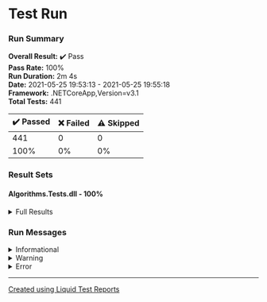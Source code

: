 ﻿
# Test Run
### Run Summary

<p>
<strong>Overall Result:</strong> ✔️ Pass <br />
<strong>Pass Rate:</strong> 100% <br />
<strong>Run Duration:</strong> 2m 4s  <br />
<strong>Date:</strong> 2021-05-25 19:53:13 - 2021-05-25 19:55:18 <br />
<strong>Framework:</strong> .NETCoreApp,Version=v3.1 <br />
<strong>Total Tests:</strong> 441 <br />
</p>

<table>
<thead>
<tr>
<th>✔️ Passed</th>
<th>❌ Failed</th>
<th>⚠️ Skipped</th>
</tr>
</thead>
<tbody>
<tr>
<td>441</td>
<td>0</td>
<td>0</td>
</tr>
<tr>
<td>100%</td>
<td>0%</td>
<td>0%</td>
</tr>
</tbody>
</table>

### Result Sets
#### Algorithms.Tests.dll - 100%
<details>
<summary>Full Results</summary>
<table>
<thead>
<tr>
<th>Result</th>
<th>Test</th>
<th>Duration</th>
</tr>
</thead>
<tr>
<td> ✔️ Passed </td>
<td>Insert</td>
<td>9ms</td>
</tr>
<tr>
<td> ✔️ Passed </td>
<td>Insert</td>
<td>5ms</td>
</tr>
<tr>
<td> ✔️ Passed </td>
<td>Find</td>
<td>1ms</td>
</tr>
<tr>
<td> ✔️ Passed </td>
<td>Find</td>
<td>< 1ms</td>
</tr>
<tr>
<td> ✔️ Passed </td>
<td>Find</td>
<td>< 1ms</td>
</tr>
<tr>
<td> ✔️ Passed </td>
<td>Find</td>
<td>< 1ms</td>
</tr>
<tr>
<td> ✔️ Passed </td>
<td>Find</td>
<td>< 1ms</td>
</tr>
<tr>
<td> ✔️ Passed </td>
<td>Find</td>
<td>< 1ms</td>
</tr>
<tr>
<td> ✔️ Passed </td>
<td>Find</td>
<td>< 1ms</td>
</tr>
<tr>
<td> ✔️ Passed </td>
<td>Export_PreOrder</td>
<td>7ms</td>
</tr>
<tr>
<td> ✔️ Passed </td>
<td>Export_PreOrder</td>
<td>7ms</td>
</tr>
<tr>
<td> ✔️ Passed </td>
<td>Export_InOrder</td>
<td>3ms</td>
</tr>
<tr>
<td> ✔️ Passed </td>
<td>Export_InOrder</td>
<td>2ms</td>
</tr>
<tr>
<td> ✔️ Passed </td>
<td>Export_PostOrder</td>
<td>2ms</td>
</tr>
<tr>
<td> ✔️ Passed </td>
<td>Export_PostOrder</td>
<td>2ms</td>
</tr>
<tr>
<td> ✔️ Passed </td>
<td>Remove</td>
<td>1ms</td>
</tr>
<tr>
<td> ✔️ Passed </td>
<td>Remove</td>
<td>< 1ms</td>
</tr>
<tr>
<td> ✔️ Passed </td>
<td>Remove</td>
<td>< 1ms</td>
</tr>
<tr>
<td> ✔️ Passed </td>
<td>Remove</td>
<td>< 1ms</td>
</tr>
<tr>
<td> ✔️ Passed </td>
<td>Remove</td>
<td>< 1ms</td>
</tr>
<tr>
<td> ✔️ Passed </td>
<td>Remove</td>
<td>< 1ms</td>
</tr>
<tr>
<td> ✔️ Passed </td>
<td>Remove</td>
<td>< 1ms</td>
</tr>
<tr>
<td> ✔️ Passed </td>
<td>Remove</td>
<td>< 1ms</td>
</tr>
<tr>
<td> ✔️ Passed </td>
<td>Remove</td>
<td>< 1ms</td>
</tr>
<tr>
<td> ✔️ Passed </td>
<td>Remove</td>
<td>< 1ms</td>
</tr>
<tr>
<td> ✔️ Passed </td>
<td>Push</td>
<td>1ms</td>
</tr>
<tr>
<td> ✔️ Passed </td>
<td>Push</td>
<td>1ms</td>
</tr>
<tr>
<td> ✔️ Passed </td>
<td>Pop</td>
<td>< 1ms</td>
</tr>
<tr>
<td> ✔️ Passed </td>
<td>Pop</td>
<td>< 1ms</td>
</tr>
<tr>
<td> ✔️ Passed </td>
<td>Pop_Empty</td>
<td>1ms</td>
</tr>
<tr>
<td> ✔️ Passed </td>
<td>Pop_N</td>
<td>1ms</td>
</tr>
<tr>
<td> ✔️ Passed </td>
<td>Pop_N</td>
<td>1ms</td>
</tr>
<tr>
<td> ✔️ Passed </td>
<td>Push</td>
<td>< 1ms</td>
</tr>
<tr>
<td> ✔️ Passed </td>
<td>Push</td>
<td>< 1ms</td>
</tr>
<tr>
<td> ✔️ Passed </td>
<td>Pop</td>
<td>< 1ms</td>
</tr>
<tr>
<td> ✔️ Passed </td>
<td>Pop</td>
<td>< 1ms</td>
</tr>
<tr>
<td> ✔️ Passed </td>
<td>Pop_Empty</td>
<td>< 1ms</td>
</tr>
<tr>
<td> ✔️ Passed </td>
<td>Pop_N</td>
<td>1ms</td>
</tr>
<tr>
<td> ✔️ Passed </td>
<td>Pop_N</td>
<td>1ms</td>
</tr>
<tr>
<td> ✔️ Passed </td>
<td>Push</td>
<td>< 1ms</td>
</tr>
<tr>
<td> ✔️ Passed </td>
<td>Push</td>
<td>< 1ms</td>
</tr>
<tr>
<td> ✔️ Passed </td>
<td>Push_Oversized</td>
<td>< 1ms</td>
</tr>
<tr>
<td> ✔️ Passed </td>
<td>Push_Oversized</td>
<td>< 1ms</td>
</tr>
<tr>
<td> ✔️ Passed </td>
<td>Pop</td>
<td>< 1ms</td>
</tr>
<tr>
<td> ✔️ Passed </td>
<td>Pop</td>
<td>< 1ms</td>
</tr>
<tr>
<td> ✔️ Passed </td>
<td>Pop_Empty</td>
<td>< 1ms</td>
</tr>
<tr>
<td> ✔️ Passed </td>
<td>SortWithXOR</td>
<td>< 1ms</td>
</tr>
<tr>
<td> ✔️ Passed </td>
<td>SortWithXOR</td>
<td>< 1ms</td>
</tr>
<tr>
<td> ✔️ Passed </td>
<td>SortWithAuxVar</td>
<td>< 1ms</td>
</tr>
<tr>
<td> ✔️ Passed </td>
<td>SortWithAuxVar</td>
<td>< 1ms</td>
</tr>
<tr>
<td> ✔️ Passed </td>
<td>CompareMethods</td>
<td>< 1ms</td>
</tr>
<tr>
<td> ✔️ Passed </td>
<td>CompareMethods</td>
<td>< 1ms</td>
</tr>
<tr>
<td> ✔️ Passed </td>
<td>HeapSort</td>
<td>1s 717ms</td>
</tr>
<tr>
<td> ✔️ Passed </td>
<td>HeapSort</td>
<td>< 1ms</td>
</tr>
<tr>
<td> ✔️ Passed </td>
<td>HeapSort</td>
<td>< 1ms</td>
</tr>
<tr>
<td> ✔️ Passed </td>
<td>HeapSort</td>
<td>< 1ms</td>
</tr>
<tr>
<td> ✔️ Passed </td>
<td>HeapSort</td>
<td>< 1ms</td>
</tr>
<tr>
<td> ✔️ Passed </td>
<td>HeapSort</td>
<td>7ms</td>
</tr>
<tr>
<td> ✔️ Passed </td>
<td>HeapSort</td>
<td>79ms</td>
</tr>
<tr>
<td> ✔️ Passed </td>
<td>HeapSort</td>
<td>874ms</td>
</tr>
<tr>
<td> ✔️ Passed </td>
<td>SortWithXOR</td>
<td>< 1ms</td>
</tr>
<tr>
<td> ✔️ Passed </td>
<td>SortWithXOR</td>
<td>< 1ms</td>
</tr>
<tr>
<td> ✔️ Passed </td>
<td>SortWithAuxVar</td>
<td>< 1ms</td>
</tr>
<tr>
<td> ✔️ Passed </td>
<td>SortWithAuxVar</td>
<td>< 1ms</td>
</tr>
<tr>
<td> ✔️ Passed </td>
<td>ThirdTry</td>
<td>< 1ms</td>
</tr>
<tr>
<td> ✔️ Passed </td>
<td>ThirdTry</td>
<td>< 1ms</td>
</tr>
<tr>
<td> ✔️ Passed </td>
<td>CompareMethods</td>
<td>< 1ms</td>
</tr>
<tr>
<td> ✔️ Passed </td>
<td>CompareMethods</td>
<td>< 1ms</td>
</tr>
<tr>
<td> ✔️ Passed </td>
<td>FirstTry</td>
<td>28s 287ms</td>
</tr>
<tr>
<td> ✔️ Passed </td>
<td>FirstTry</td>
<td>1ms</td>
</tr>
<tr>
<td> ✔️ Passed </td>
<td>FirstTry</td>
<td>< 1ms</td>
</tr>
<tr>
<td> ✔️ Passed </td>
<td>FirstTry</td>
<td>< 1ms</td>
</tr>
<tr>
<td> ✔️ Passed </td>
<td>FirstTry</td>
<td>< 1ms</td>
</tr>
<tr>
<td> ✔️ Passed </td>
<td>FirstTry</td>
<td>259ms</td>
</tr>
<tr>
<td> ✔️ Passed </td>
<td>FirstTry</td>
<td>646ms</td>
</tr>
<tr>
<td> ✔️ Passed </td>
<td>FirstTry</td>
<td>937ms</td>
</tr>
<tr>
<td> ✔️ Passed </td>
<td>FirstTry</td>
<td>1s 861ms</td>
</tr>
<tr>
<td> ✔️ Passed </td>
<td>FirstTry</td>
<td>2s 171ms</td>
</tr>
<tr>
<td> ✔️ Passed </td>
<td>FirstTry</td>
<td>3s 229ms</td>
</tr>
<tr>
<td> ✔️ Passed </td>
<td>FirstTry</td>
<td>3s 498ms</td>
</tr>
<tr>
<td> ✔️ Passed </td>
<td>FirstTry</td>
<td>4s 658ms</td>
</tr>
<tr>
<td> ✔️ Passed </td>
<td>FirstTry</td>
<td>5s 112ms</td>
</tr>
<tr>
<td> ✔️ Passed </td>
<td>FirstTry</td>
<td>5s 484ms</td>
</tr>
<tr>
<td> ✔️ Passed </td>
<td>SecondTry</td>
<td>19s 343ms</td>
</tr>
<tr>
<td> ✔️ Passed </td>
<td>SecondTry</td>
<td>< 1ms</td>
</tr>
<tr>
<td> ✔️ Passed </td>
<td>SecondTry</td>
<td>< 1ms</td>
</tr>
<tr>
<td> ✔️ Passed </td>
<td>SecondTry</td>
<td>< 1ms</td>
</tr>
<tr>
<td> ✔️ Passed </td>
<td>SecondTry</td>
<td>< 1ms</td>
</tr>
<tr>
<td> ✔️ Passed </td>
<td>SecondTry</td>
<td>32ms</td>
</tr>
<tr>
<td> ✔️ Passed </td>
<td>SecondTry</td>
<td>86ms</td>
</tr>
<tr>
<td> ✔️ Passed </td>
<td>SecondTry</td>
<td>203ms</td>
</tr>
<tr>
<td> ✔️ Passed </td>
<td>SecondTry</td>
<td>715ms</td>
</tr>
<tr>
<td> ✔️ Passed </td>
<td>SecondTry</td>
<td>2s 333ms</td>
</tr>
<tr>
<td> ✔️ Passed </td>
<td>SecondTry</td>
<td>2s 256ms</td>
</tr>
<tr>
<td> ✔️ Passed </td>
<td>SecondTry</td>
<td>2s 788ms</td>
</tr>
<tr>
<td> ✔️ Passed </td>
<td>SecondTry</td>
<td>3s 110ms</td>
</tr>
<tr>
<td> ✔️ Passed </td>
<td>SecondTry</td>
<td>3s 670ms</td>
</tr>
<tr>
<td> ✔️ Passed </td>
<td>SecondTry</td>
<td>3s 810ms</td>
</tr>
<tr>
<td> ✔️ Passed </td>
<td>SortWithXOR</td>
<td>9s 965ms</td>
</tr>
<tr>
<td> ✔️ Passed </td>
<td>SortWithXOR</td>
<td>9s 965ms</td>
</tr>
<tr>
<td> ✔️ Passed </td>
<td>SortWithAuxVar</td>
<td>9s 745ms</td>
</tr>
<tr>
<td> ✔️ Passed </td>
<td>SortWithAuxVar</td>
<td>9s 716ms</td>
</tr>
<tr>
<td> ✔️ Passed </td>
<td>CompareMethods</td>
<td>9s 483ms</td>
</tr>
<tr>
<td> ✔️ Passed </td>
<td>CompareMethods</td>
<td>9s 482ms</td>
</tr>
<tr>
<td> ✔️ Passed </td>
<td>SortWithXOR</td>
<td>9s 443ms</td>
</tr>
<tr>
<td> ✔️ Passed </td>
<td>SortWithXOR</td>
<td>9s 440ms</td>
</tr>
<tr>
<td> ✔️ Passed </td>
<td>SortWithAuxVar</td>
<td>9s 804ms</td>
</tr>
<tr>
<td> ✔️ Passed </td>
<td>SortWithAuxVar</td>
<td>9s 797ms</td>
</tr>
<tr>
<td> ✔️ Passed </td>
<td>ThirdTry</td>
<td>9s 609ms</td>
</tr>
<tr>
<td> ✔️ Passed </td>
<td>ThirdTry</td>
<td>9s 609ms</td>
</tr>
<tr>
<td> ✔️ Passed </td>
<td>CompareMethods</td>
<td>9s 495ms</td>
</tr>
<tr>
<td> ✔️ Passed </td>
<td>CompareMethods</td>
<td>9s 495ms</td>
</tr>
<tr>
<td> ✔️ Passed </td>
<td>FirstTry</td>
<td>4ms</td>
</tr>
<tr>
<td> ✔️ Passed </td>
<td>FirstTry</td>
<td>1ms</td>
</tr>
<tr>
<td> ✔️ Passed </td>
<td>FirstTry</td>
<td>< 1ms</td>
</tr>
<tr>
<td> ✔️ Passed </td>
<td>FirstTry</td>
<td>< 1ms</td>
</tr>
<tr>
<td> ✔️ Passed </td>
<td>FirstTry</td>
<td>< 1ms</td>
</tr>
<tr>
<td> ✔️ Passed </td>
<td>FirstTry</td>
<td>< 1ms</td>
</tr>
<tr>
<td> ✔️ Passed </td>
<td>FirstTry</td>
<td>< 1ms</td>
</tr>
<tr>
<td> ✔️ Passed </td>
<td>FirstTry</td>
<td>< 1ms</td>
</tr>
<tr>
<td> ✔️ Passed </td>
<td>FirstTry</td>
<td>< 1ms</td>
</tr>
<tr>
<td> ✔️ Passed </td>
<td>FirstTry</td>
<td>< 1ms</td>
</tr>
<tr>
<td> ✔️ Passed </td>
<td>Search</td>
<td>1ms</td>
</tr>
<tr>
<td> ✔️ Passed </td>
<td>Search</td>
<td>< 1ms</td>
</tr>
<tr>
<td> ✔️ Passed </td>
<td>Search</td>
<td>< 1ms</td>
</tr>
<tr>
<td> ✔️ Passed </td>
<td>Search</td>
<td>< 1ms</td>
</tr>
<tr>
<td> ✔️ Passed </td>
<td>Search</td>
<td>1ms</td>
</tr>
<tr>
<td> ✔️ Passed </td>
<td>Search</td>
<td>< 1ms</td>
</tr>
<tr>
<td> ✔️ Passed </td>
<td>Search</td>
<td>< 1ms</td>
</tr>
<tr>
<td> ✔️ Passed </td>
<td>Search</td>
<td>< 1ms</td>
</tr>
<tr>
<td> ✔️ Passed </td>
<td>Push</td>
<td>1ms</td>
</tr>
<tr>
<td> ✔️ Passed </td>
<td>Push</td>
<td>1ms</td>
</tr>
<tr>
<td> ✔️ Passed </td>
<td>Pop</td>
<td>3ms</td>
</tr>
<tr>
<td> ✔️ Passed </td>
<td>Pop</td>
<td>3ms</td>
</tr>
<tr>
<td> ✔️ Passed </td>
<td>Pop_Empty</td>
<td>7ms</td>
</tr>
<tr>
<td> ✔️ Passed </td>
<td>Push</td>
<td>< 1ms</td>
</tr>
<tr>
<td> ✔️ Passed </td>
<td>Push</td>
<td>< 1ms</td>
</tr>
<tr>
<td> ✔️ Passed </td>
<td>Push_Oversized</td>
<td>< 1ms</td>
</tr>
<tr>
<td> ✔️ Passed </td>
<td>Push_Oversized</td>
<td>< 1ms</td>
</tr>
<tr>
<td> ✔️ Passed </td>
<td>Pop</td>
<td>1ms</td>
</tr>
<tr>
<td> ✔️ Passed </td>
<td>Pop</td>
<td>1ms</td>
</tr>
<tr>
<td> ✔️ Passed </td>
<td>Pop_Empty</td>
<td>< 1ms</td>
</tr>
<tr>
<td> ✔️ Passed </td>
<td>FirstTry</td>
<td>2ms</td>
</tr>
<tr>
<td> ✔️ Passed </td>
<td>FirstTry</td>
<td>1ms</td>
</tr>
<tr>
<td> ✔️ Passed </td>
<td>FirstTry</td>
<td>< 1ms</td>
</tr>
<tr>
<td> ✔️ Passed </td>
<td>FirstTry</td>
<td>< 1ms</td>
</tr>
<tr>
<td> ✔️ Passed </td>
<td>FirstTry</td>
<td>< 1ms</td>
</tr>
<tr>
<td> ✔️ Passed </td>
<td>FirstTry</td>
<td>< 1ms</td>
</tr>
<tr>
<td> ✔️ Passed </td>
<td>FirstTry</td>
<td>< 1ms</td>
</tr>
<tr>
<td> ✔️ Passed </td>
<td>SecondTry</td>
<td>< 1ms</td>
</tr>
<tr>
<td> ✔️ Passed </td>
<td>SecondTry</td>
<td>< 1ms</td>
</tr>
<tr>
<td> ✔️ Passed </td>
<td>SecondTry</td>
<td>< 1ms</td>
</tr>
<tr>
<td> ✔️ Passed </td>
<td>SecondTry</td>
<td>< 1ms</td>
</tr>
<tr>
<td> ✔️ Passed </td>
<td>SecondTry</td>
<td>< 1ms</td>
</tr>
<tr>
<td> ✔️ Passed </td>
<td>SecondTry</td>
<td>< 1ms</td>
</tr>
<tr>
<td> ✔️ Passed </td>
<td>SecondTry</td>
<td>< 1ms</td>
</tr>
<tr>
<td> ✔️ Passed </td>
<td>FirstTry</td>
<td>5ms</td>
</tr>
<tr>
<td> ✔️ Passed </td>
<td>FirstTry</td>
<td>2ms</td>
</tr>
<tr>
<td> ✔️ Passed </td>
<td>FirstTry</td>
<td>< 1ms</td>
</tr>
<tr>
<td> ✔️ Passed </td>
<td>FirstTry</td>
<td>< 1ms</td>
</tr>
<tr>
<td> ✔️ Passed </td>
<td>FirstTry</td>
<td>< 1ms</td>
</tr>
<tr>
<td> ✔️ Passed </td>
<td>FirstTry</td>
<td>< 1ms</td>
</tr>
<tr>
<td> ✔️ Passed </td>
<td>FirstTry</td>
<td>< 1ms</td>
</tr>
<tr>
<td> ✔️ Passed </td>
<td>SecondTry</td>
<td>3ms</td>
</tr>
<tr>
<td> ✔️ Passed </td>
<td>SecondTry</td>
<td>3ms</td>
</tr>
<tr>
<td> ✔️ Passed </td>
<td>SecondTry</td>
<td>< 1ms</td>
</tr>
<tr>
<td> ✔️ Passed </td>
<td>SecondTry</td>
<td>< 1ms</td>
</tr>
<tr>
<td> ✔️ Passed </td>
<td>SecondTry</td>
<td>< 1ms</td>
</tr>
<tr>
<td> ✔️ Passed </td>
<td>SecondTry</td>
<td>< 1ms</td>
</tr>
<tr>
<td> ✔️ Passed </td>
<td>SecondTry</td>
<td>< 1ms</td>
</tr>
<tr>
<td> ✔️ Passed </td>
<td>ThirdTry</td>
<td>< 1ms</td>
</tr>
<tr>
<td> ✔️ Passed </td>
<td>ThirdTry</td>
<td>< 1ms</td>
</tr>
<tr>
<td> ✔️ Passed </td>
<td>ThirdTry</td>
<td>< 1ms</td>
</tr>
<tr>
<td> ✔️ Passed </td>
<td>ThirdTry</td>
<td>< 1ms</td>
</tr>
<tr>
<td> ✔️ Passed </td>
<td>ThirdTry</td>
<td>< 1ms</td>
</tr>
<tr>
<td> ✔️ Passed </td>
<td>ThirdTry</td>
<td>< 1ms</td>
</tr>
<tr>
<td> ✔️ Passed </td>
<td>ThirdTry</td>
<td>< 1ms</td>
</tr>
<tr>
<td> ✔️ Passed </td>
<td>FirstTry</td>
<td>11ms</td>
</tr>
<tr>
<td> ✔️ Passed </td>
<td>FirstTry</td>
<td>9ms</td>
</tr>
<tr>
<td> ✔️ Passed </td>
<td>FirstTry</td>
<td>< 1ms</td>
</tr>
<tr>
<td> ✔️ Passed </td>
<td>FirstTry</td>
<td>< 1ms</td>
</tr>
<tr>
<td> ✔️ Passed </td>
<td>FirstTry</td>
<td>< 1ms</td>
</tr>
<tr>
<td> ✔️ Passed </td>
<td>FirstTry</td>
<td>< 1ms</td>
</tr>
<tr>
<td> ✔️ Passed </td>
<td>FirstTry</td>
<td>< 1ms</td>
</tr>
<tr>
<td> ✔️ Passed </td>
<td>FirstTry</td>
<td>< 1ms</td>
</tr>
<tr>
<td> ✔️ Passed </td>
<td>FirstTry</td>
<td>< 1ms</td>
</tr>
<tr>
<td> ✔️ Passed </td>
<td>FirstTry</td>
<td>2ms</td>
</tr>
<tr>
<td> ✔️ Passed </td>
<td>FirstTry</td>
<td>< 1ms</td>
</tr>
<tr>
<td> ✔️ Passed </td>
<td>FirstTry</td>
<td>< 1ms</td>
</tr>
<tr>
<td> ✔️ Passed </td>
<td>FirstTry</td>
<td>< 1ms</td>
</tr>
<tr>
<td> ✔️ Passed </td>
<td>ThirdTry</td>
<td>1ms</td>
</tr>
<tr>
<td> ✔️ Passed </td>
<td>ThirdTry</td>
<td>1ms</td>
</tr>
<tr>
<td> ✔️ Passed </td>
<td>ThirdTry</td>
<td>< 1ms</td>
</tr>
<tr>
<td> ✔️ Passed </td>
<td>ThirdTry</td>
<td>< 1ms</td>
</tr>
<tr>
<td> ✔️ Passed </td>
<td>Insertion</td>
<td>2ms</td>
</tr>
<tr>
<td> ✔️ Passed </td>
<td>Insertion_WithCollision</td>
<td>< 1ms</td>
</tr>
<tr>
<td> ✔️ Passed </td>
<td>Get</td>
<td>1ms</td>
</tr>
<tr>
<td> ✔️ Passed </td>
<td>Get</td>
<td>1ms</td>
</tr>
<tr>
<td> ✔️ Passed </td>
<td>Get</td>
<td>< 1ms</td>
</tr>
<tr>
<td> ✔️ Passed </td>
<td>Get</td>
<td>< 1ms</td>
</tr>
<tr>
<td> ✔️ Passed </td>
<td>Get</td>
<td>< 1ms</td>
</tr>
<tr>
<td> ✔️ Passed </td>
<td>Get</td>
<td>< 1ms</td>
</tr>
<tr>
<td> ✔️ Passed </td>
<td>Update</td>
<td>< 1ms</td>
</tr>
<tr>
<td> ✔️ Passed </td>
<td>Update_WithCollision</td>
<td>< 1ms</td>
</tr>
<tr>
<td> ✔️ Passed </td>
<td>Update_WithCollision_MiddleElement</td>
<td>< 1ms</td>
</tr>
<tr>
<td> ✔️ Passed </td>
<td>FirstTry</td>
<td>< 1ms</td>
</tr>
<tr>
<td> ✔️ Passed </td>
<td>FirstTry</td>
<td>< 1ms</td>
</tr>
<tr>
<td> ✔️ Passed </td>
<td>FirstTry</td>
<td>12ms</td>
</tr>
<tr>
<td> ✔️ Passed </td>
<td>FirstTry</td>
<td>7ms</td>
</tr>
<tr>
<td> ✔️ Passed </td>
<td>FirstTry</td>
<td>2ms</td>
</tr>
<tr>
<td> ✔️ Passed </td>
<td>FirstTry</td>
<td>2ms</td>
</tr>
<tr>
<td> ✔️ Passed </td>
<td>SecondTry</td>
<td>7ms</td>
</tr>
<tr>
<td> ✔️ Passed </td>
<td>SecondTry</td>
<td>2ms</td>
</tr>
<tr>
<td> ✔️ Passed </td>
<td>SecondTry</td>
<td>2ms</td>
</tr>
<tr>
<td> ✔️ Passed </td>
<td>SecondTry</td>
<td>2ms</td>
</tr>
<tr>
<td> ✔️ Passed </td>
<td>SecondTry</td>
<td>< 1ms</td>
</tr>
<tr>
<td> ✔️ Passed </td>
<td>ThirdTry</td>
<td>30ms</td>
</tr>
<tr>
<td> ✔️ Passed </td>
<td>ThirdTry</td>
<td>6ms</td>
</tr>
<tr>
<td> ✔️ Passed </td>
<td>ThirdTry</td>
<td>9ms</td>
</tr>
<tr>
<td> ✔️ Passed </td>
<td>ThirdTry</td>
<td>13ms</td>
</tr>
<tr>
<td> ✔️ Passed </td>
<td>ThirdTry</td>
<td>< 1ms</td>
</tr>
<tr>
<td> ✔️ Passed </td>
<td>FirstTry</td>
<td>< 1ms</td>
</tr>
<tr>
<td> ✔️ Passed </td>
<td>FirstTry</td>
<td>< 1ms</td>
</tr>
<tr>
<td> ✔️ Passed </td>
<td>FirstTry_BitwiseAbs</td>
<td>< 1ms</td>
</tr>
<tr>
<td> ✔️ Passed </td>
<td>FirstTry_BitwiseAbs</td>
<td>< 1ms</td>
</tr>
<tr>
<td> ✔️ Passed </td>
<td>SecondTry</td>
<td>< 1ms</td>
</tr>
<tr>
<td> ✔️ Passed </td>
<td>SecondTry</td>
<td>< 1ms</td>
</tr>
<tr>
<td> ✔️ Passed </td>
<td>SecondTry_BitwiseAbs</td>
<td>< 1ms</td>
</tr>
<tr>
<td> ✔️ Passed </td>
<td>SecondTry_BitwiseAbs</td>
<td>< 1ms</td>
</tr>
<tr>
<td> ✔️ Passed </td>
<td>FirstTry</td>
<td>1ms</td>
</tr>
<tr>
<td> ✔️ Passed </td>
<td>FirstTry</td>
<td>1ms</td>
</tr>
<tr>
<td> ✔️ Passed </td>
<td>FirstTry</td>
<td>< 1ms</td>
</tr>
<tr>
<td> ✔️ Passed </td>
<td>FirstTry</td>
<td>< 1ms</td>
</tr>
<tr>
<td> ✔️ Passed </td>
<td>FirstTry</td>
<td>< 1ms</td>
</tr>
<tr>
<td> ✔️ Passed </td>
<td>FirstTry</td>
<td>< 1ms</td>
</tr>
<tr>
<td> ✔️ Passed </td>
<td>FirstTry</td>
<td>< 1ms</td>
</tr>
<tr>
<td> ✔️ Passed </td>
<td>FirstTry</td>
<td>< 1ms</td>
</tr>
<tr>
<td> ✔️ Passed </td>
<td>FirstTry</td>
<td>< 1ms</td>
</tr>
<tr>
<td> ✔️ Passed </td>
<td>FirstTry</td>
<td>< 1ms</td>
</tr>
<tr>
<td> ✔️ Passed </td>
<td>SecondTry</td>
<td>12ms</td>
</tr>
<tr>
<td> ✔️ Passed </td>
<td>SecondTry</td>
<td>< 1ms</td>
</tr>
<tr>
<td> ✔️ Passed </td>
<td>SecondTry</td>
<td>< 1ms</td>
</tr>
<tr>
<td> ✔️ Passed </td>
<td>SecondTry</td>
<td>< 1ms</td>
</tr>
<tr>
<td> ✔️ Passed </td>
<td>SecondTry</td>
<td>< 1ms</td>
</tr>
<tr>
<td> ✔️ Passed </td>
<td>SecondTry</td>
<td>< 1ms</td>
</tr>
<tr>
<td> ✔️ Passed </td>
<td>SecondTry</td>
<td>< 1ms</td>
</tr>
<tr>
<td> ✔️ Passed </td>
<td>SecondTry</td>
<td>< 1ms</td>
</tr>
<tr>
<td> ✔️ Passed </td>
<td>SecondTry</td>
<td>< 1ms</td>
</tr>
<tr>
<td> ✔️ Passed </td>
<td>SecondTry</td>
<td>< 1ms</td>
</tr>
<tr>
<td> ✔️ Passed </td>
<td>BinaryConverter_Tests</td>
<td>< 1ms</td>
</tr>
<tr>
<td> ✔️ Passed </td>
<td>BinaryConverter_Tests</td>
<td>< 1ms</td>
</tr>
<tr>
<td> ✔️ Passed </td>
<td>BinaryConverter_Tests</td>
<td>< 1ms</td>
</tr>
<tr>
<td> ✔️ Passed </td>
<td>BinaryConverter_Tests</td>
<td>< 1ms</td>
</tr>
<tr>
<td> ✔️ Passed </td>
<td>FirstTry</td>
<td>1ms</td>
</tr>
<tr>
<td> ✔️ Passed </td>
<td>FirstTry</td>
<td>1ms</td>
</tr>
<tr>
<td> ✔️ Passed </td>
<td>SecondTry</td>
<td>< 1ms</td>
</tr>
<tr>
<td> ✔️ Passed </td>
<td>SecondTry</td>
<td>< 1ms</td>
</tr>
<tr>
<td> ✔️ Passed </td>
<td>FirstTry</td>
<td>1ms</td>
</tr>
<tr>
<td> ✔️ Passed </td>
<td>FirstTry</td>
<td>1ms</td>
</tr>
<tr>
<td> ✔️ Passed </td>
<td>FirstTry</td>
<td>< 1ms</td>
</tr>
<tr>
<td> ✔️ Passed </td>
<td>FirstTry</td>
<td>< 1ms</td>
</tr>
<tr>
<td> ✔️ Passed </td>
<td>FirstTry</td>
<td>2ms</td>
</tr>
<tr>
<td> ✔️ Passed </td>
<td>FirstTry</td>
<td>2ms</td>
</tr>
<tr>
<td> ✔️ Passed </td>
<td>FirstTry</td>
<td>< 1ms</td>
</tr>
<tr>
<td> ✔️ Passed </td>
<td>SecondTry</td>
<td>< 1ms</td>
</tr>
<tr>
<td> ✔️ Passed </td>
<td>SecondTry</td>
<td>< 1ms</td>
</tr>
<tr>
<td> ✔️ Passed </td>
<td>SecondTry</td>
<td>< 1ms</td>
</tr>
<tr>
<td> ✔️ Passed </td>
<td>ThirdTry</td>
<td>< 1ms</td>
</tr>
<tr>
<td> ✔️ Passed </td>
<td>ThirdTry</td>
<td>< 1ms</td>
</tr>
<tr>
<td> ✔️ Passed </td>
<td>ThirdTry</td>
<td>< 1ms</td>
</tr>
<tr>
<td> ✔️ Passed </td>
<td>FourthTry</td>
<td>< 1ms</td>
</tr>
<tr>
<td> ✔️ Passed </td>
<td>FourthTry</td>
<td>< 1ms</td>
</tr>
<tr>
<td> ✔️ Passed </td>
<td>FourthTry</td>
<td>< 1ms</td>
</tr>
<tr>
<td> ✔️ Passed </td>
<td>FirstTry</td>
<td>3ms</td>
</tr>
<tr>
<td> ✔️ Passed </td>
<td>FirstTry</td>
<td>< 1ms</td>
</tr>
<tr>
<td> ✔️ Passed </td>
<td>FirstTry</td>
<td>< 1ms</td>
</tr>
<tr>
<td> ✔️ Passed </td>
<td>FirstTry_Tests</td>
<td>1ms</td>
</tr>
<tr>
<td> ✔️ Passed </td>
<td>FirstTry_Tests</td>
<td>1ms</td>
</tr>
<tr>
<td> ✔️ Passed </td>
<td>FirstTry_Tests</td>
<td>< 1ms</td>
</tr>
<tr>
<td> ✔️ Passed </td>
<td>FirstTry_Tests</td>
<td>< 1ms</td>
</tr>
<tr>
<td> ✔️ Passed </td>
<td>FirstTry_Tests</td>
<td>< 1ms</td>
</tr>
<tr>
<td> ✔️ Passed </td>
<td>FirstTry_Tests</td>
<td>< 1ms</td>
</tr>
<tr>
<td> ✔️ Passed </td>
<td>FirstTry_Tests</td>
<td>< 1ms</td>
</tr>
<tr>
<td> ✔️ Passed </td>
<td>FirstTry_Tests</td>
<td>< 1ms</td>
</tr>
<tr>
<td> ✔️ Passed </td>
<td>SecondTry_Tests</td>
<td>2ms</td>
</tr>
<tr>
<td> ✔️ Passed </td>
<td>SecondTry_Tests</td>
<td>2ms</td>
</tr>
<tr>
<td> ✔️ Passed </td>
<td>SecondTry_Tests</td>
<td>< 1ms</td>
</tr>
<tr>
<td> ✔️ Passed </td>
<td>SecondTry_Tests</td>
<td>< 1ms</td>
</tr>
<tr>
<td> ✔️ Passed </td>
<td>SecondTry_Tests</td>
<td>< 1ms</td>
</tr>
<tr>
<td> ✔️ Passed </td>
<td>SecondTry_Tests</td>
<td>< 1ms</td>
</tr>
<tr>
<td> ✔️ Passed </td>
<td>SecondTry_Tests</td>
<td>< 1ms</td>
</tr>
<tr>
<td> ✔️ Passed </td>
<td>SecondTry_Tests</td>
<td>< 1ms</td>
</tr>
<tr>
<td> ✔️ Passed </td>
<td>FirstTry_OutOfRange_Tests</td>
<td>4ms</td>
</tr>
<tr>
<td> ✔️ Passed </td>
<td>FirstTry_OutOfRange_Tests</td>
<td>1ms</td>
</tr>
<tr>
<td> ✔️ Passed </td>
<td>FirstTry_OutOfRange_Tests</td>
<td>2ms</td>
</tr>
<tr>
<td> ✔️ Passed </td>
<td>FirstTry</td>
<td>< 1ms</td>
</tr>
<tr>
<td> ✔️ Passed </td>
<td>FirstTry</td>
<td>< 1ms</td>
</tr>
<tr>
<td> ✔️ Passed </td>
<td>FirstTry</td>
<td>< 1ms</td>
</tr>
<tr>
<td> ✔️ Passed </td>
<td>FirstTry</td>
<td>< 1ms</td>
</tr>
<tr>
<td> ✔️ Passed </td>
<td>FirstTry</td>
<td>< 1ms</td>
</tr>
<tr>
<td> ✔️ Passed </td>
<td>FirstTry</td>
<td>< 1ms</td>
</tr>
<tr>
<td> ✔️ Passed </td>
<td>FirstTry</td>
<td>< 1ms</td>
</tr>
<tr>
<td> ✔️ Passed </td>
<td>FirstTry</td>
<td>< 1ms</td>
</tr>
<tr>
<td> ✔️ Passed </td>
<td>FirstTry</td>
<td>< 1ms</td>
</tr>
<tr>
<td> ✔️ Passed </td>
<td>FirstTry</td>
<td>< 1ms</td>
</tr>
<tr>
<td> ✔️ Passed </td>
<td>FirstTry</td>
<td>< 1ms</td>
</tr>
<tr>
<td> ✔️ Passed </td>
<td>SecondTry</td>
<td>< 1ms</td>
</tr>
<tr>
<td> ✔️ Passed </td>
<td>SecondTry</td>
<td>< 1ms</td>
</tr>
<tr>
<td> ✔️ Passed </td>
<td>SecondTry</td>
<td>< 1ms</td>
</tr>
<tr>
<td> ✔️ Passed </td>
<td>ThirdTry</td>
<td>< 1ms</td>
</tr>
<tr>
<td> ✔️ Passed </td>
<td>ThirdTry</td>
<td>< 1ms</td>
</tr>
<tr>
<td> ✔️ Passed </td>
<td>ThirdTry</td>
<td>< 1ms</td>
</tr>
<tr>
<td> ✔️ Passed </td>
<td>FourthTry</td>
<td>< 1ms</td>
</tr>
<tr>
<td> ✔️ Passed </td>
<td>FourthTry</td>
<td>< 1ms</td>
</tr>
<tr>
<td> ✔️ Passed </td>
<td>FourthTry</td>
<td>< 1ms</td>
</tr>
<tr>
<td> ✔️ Passed </td>
<td>SecondTry</td>
<td>1s 282ms</td>
</tr>
<tr>
<td> ✔️ Passed </td>
<td>SecondTry</td>
<td>< 1ms</td>
</tr>
<tr>
<td> ✔️ Passed </td>
<td>SecondTry</td>
<td>< 1ms</td>
</tr>
<tr>
<td> ✔️ Passed </td>
<td>SecondTry</td>
<td>< 1ms</td>
</tr>
<tr>
<td> ✔️ Passed </td>
<td>SecondTry</td>
<td>134ms</td>
</tr>
<tr>
<td> ✔️ Passed </td>
<td>SecondTry</td>
<td>< 1ms</td>
</tr>
<tr>
<td> ✔️ Passed </td>
<td>SecondTry</td>
<td>< 1ms</td>
</tr>
<tr>
<td> ✔️ Passed </td>
<td>SecondTry</td>
<td>< 1ms</td>
</tr>
<tr>
<td> ✔️ Passed </td>
<td>SecondTry</td>
<td>< 1ms</td>
</tr>
<tr>
<td> ✔️ Passed </td>
<td>SecondTry</td>
<td>< 1ms</td>
</tr>
<tr>
<td> ✔️ Passed </td>
<td>SecondTry</td>
<td>< 1ms</td>
</tr>
<tr>
<td> ✔️ Passed </td>
<td>SecondTry</td>
<td>< 1ms</td>
</tr>
<tr>
<td> ✔️ Passed </td>
<td>SecondTry</td>
<td>2ms</td>
</tr>
<tr>
<td> ✔️ Passed </td>
<td>SecondTry</td>
<td>< 1ms</td>
</tr>
<tr>
<td> ✔️ Passed </td>
<td>SecondTry</td>
<td>< 1ms</td>
</tr>
<tr>
<td> ✔️ Passed </td>
<td>SecondTry</td>
<td>< 1ms</td>
</tr>
<tr>
<td> ✔️ Passed </td>
<td>SecondTry</td>
<td>< 1ms</td>
</tr>
<tr>
<td> ✔️ Passed </td>
<td>SecondTry</td>
<td>< 1ms</td>
</tr>
<tr>
<td> ✔️ Passed </td>
<td>SecondTry</td>
<td>< 1ms</td>
</tr>
<tr>
<td> ✔️ Passed </td>
<td>FirstTry</td>
<td>< 1ms</td>
</tr>
<tr>
<td> ✔️ Passed </td>
<td>FirstTry</td>
<td>< 1ms</td>
</tr>
<tr>
<td> ✔️ Passed </td>
<td>FirstTry</td>
<td>< 1ms</td>
</tr>
<tr>
<td> ✔️ Passed </td>
<td>FirstTry</td>
<td>< 1ms</td>
</tr>
<tr>
<td> ✔️ Passed </td>
<td>SecondTry</td>
<td>< 1ms</td>
</tr>
<tr>
<td> ✔️ Passed </td>
<td>SecondTry</td>
<td>< 1ms</td>
</tr>
<tr>
<td> ✔️ Passed </td>
<td>SecondTry</td>
<td>< 1ms</td>
</tr>
<tr>
<td> ✔️ Passed </td>
<td>SecondTry</td>
<td>< 1ms</td>
</tr>
<tr>
<td> ✔️ Passed </td>
<td>FirstTry_Exceptions</td>
<td>1ms</td>
</tr>
<tr>
<td> ✔️ Passed </td>
<td>FirstTry_Exceptions</td>
<td>< 1ms</td>
</tr>
<tr>
<td> ✔️ Passed </td>
<td>FirstTry_Exceptions</td>
<td>< 1ms</td>
</tr>
<tr>
<td> ✔️ Passed </td>
<td>FirstTry_Exceptions</td>
<td>< 1ms</td>
</tr>
<tr>
<td> ✔️ Passed </td>
<td>SecondTry_Exceptions</td>
<td>< 1ms</td>
</tr>
<tr>
<td> ✔️ Passed </td>
<td>SecondTry_Exceptions</td>
<td>< 1ms</td>
</tr>
<tr>
<td> ✔️ Passed </td>
<td>SecondTry_Exceptions</td>
<td>< 1ms</td>
</tr>
<tr>
<td> ✔️ Passed </td>
<td>SecondTry_Exceptions</td>
<td>< 1ms</td>
</tr>
<tr>
<td> ✔️ Passed </td>
<td>FirstTry</td>
<td>< 1ms</td>
</tr>
<tr>
<td> ✔️ Passed </td>
<td>FirstTry</td>
<td>< 1ms</td>
</tr>
<tr>
<td> ✔️ Passed </td>
<td>FirstTry</td>
<td>< 1ms</td>
</tr>
<tr>
<td> ✔️ Passed </td>
<td>SecondTry</td>
<td>< 1ms</td>
</tr>
<tr>
<td> ✔️ Passed </td>
<td>SecondTry</td>
<td>< 1ms</td>
</tr>
<tr>
<td> ✔️ Passed </td>
<td>SecondTry</td>
<td>< 1ms</td>
</tr>
<tr>
<td> ✔️ Passed </td>
<td>FirstTry</td>
<td>< 1ms</td>
</tr>
<tr>
<td> ✔️ Passed </td>
<td>FirstTry</td>
<td>< 1ms</td>
</tr>
<tr>
<td> ✔️ Passed </td>
<td>FirstTry</td>
<td>1ms</td>
</tr>
<tr>
<td> ✔️ Passed </td>
<td>FirstTry</td>
<td>< 1ms</td>
</tr>
<tr>
<td> ✔️ Passed </td>
<td>FirstTry</td>
<td>< 1ms</td>
</tr>
<tr>
<td> ✔️ Passed </td>
<td>FirstTry</td>
<td>< 1ms</td>
</tr>
<tr>
<td> ✔️ Passed </td>
<td>SecondTry</td>
<td>< 1ms</td>
</tr>
<tr>
<td> ✔️ Passed </td>
<td>SecondTry</td>
<td>< 1ms</td>
</tr>
<tr>
<td> ✔️ Passed </td>
<td>SecondTry</td>
<td>< 1ms</td>
</tr>
<tr>
<td> ✔️ Passed </td>
<td>SecondTry</td>
<td>< 1ms</td>
</tr>
<tr>
<td> ✔️ Passed </td>
<td>ThirdTry</td>
<td>3ms</td>
</tr>
<tr>
<td> ✔️ Passed </td>
<td>ThirdTry</td>
<td>3ms</td>
</tr>
<tr>
<td> ✔️ Passed </td>
<td>ThirdTry</td>
<td>< 1ms</td>
</tr>
<tr>
<td> ✔️ Passed </td>
<td>ThirdTry</td>
<td>< 1ms</td>
</tr>
<tr>
<td> ✔️ Passed </td>
<td>FirstTry</td>
<td>17ms</td>
</tr>
<tr>
<td> ✔️ Passed </td>
<td>FirstTry</td>
<td>< 1ms</td>
</tr>
<tr>
<td> ✔️ Passed </td>
<td>FirstTry</td>
<td>< 1ms</td>
</tr>
<tr>
<td> ✔️ Passed </td>
<td>FirstTry</td>
<td>< 1ms</td>
</tr>
<tr>
<td> ✔️ Passed </td>
<td>FirstTry</td>
<td>< 1ms</td>
</tr>
<tr>
<td> ✔️ Passed </td>
<td>FirstTry</td>
<td>1ms</td>
</tr>
<tr>
<td> ✔️ Passed </td>
<td>FirstTry</td>
<td>3ms</td>
</tr>
<tr>
<td> ✔️ Passed </td>
<td>FirstTry</td>
<td>< 1ms</td>
</tr>
<tr>
<td> ✔️ Passed </td>
<td>FirstTry</td>
<td>< 1ms</td>
</tr>
<tr>
<td> ✔️ Passed </td>
<td>FirstTry</td>
<td>< 1ms</td>
</tr>
<tr>
<td> ✔️ Passed </td>
<td>FirstTry</td>
<td>< 1ms</td>
</tr>
<tr>
<td> ✔️ Passed </td>
<td>FirstTry</td>
<td>3ms</td>
</tr>
<tr>
<td> ✔️ Passed </td>
<td>FirstTry</td>
<td>< 1ms</td>
</tr>
<tr>
<td> ✔️ Passed </td>
<td>FirstTry</td>
<td>< 1ms</td>
</tr>
<tr>
<td> ✔️ Passed </td>
<td>FirstTry</td>
<td>< 1ms</td>
</tr>
<tr>
<td> ✔️ Passed </td>
<td>FirstTry</td>
<td>< 1ms</td>
</tr>
<tr>
<td> ✔️ Passed </td>
<td>FirstTry</td>
<td>3ms</td>
</tr>
<tr>
<td> ✔️ Passed </td>
<td>SecondTry</td>
<td>< 1ms</td>
</tr>
<tr>
<td> ✔️ Passed </td>
<td>SecondTry</td>
<td>< 1ms</td>
</tr>
<tr>
<td> ✔️ Passed </td>
<td>SecondTry</td>
<td>< 1ms</td>
</tr>
<tr>
<td> ✔️ Passed </td>
<td>SecondTry</td>
<td>< 1ms</td>
</tr>
<tr>
<td> ✔️ Passed </td>
<td>SecondTry</td>
<td>< 1ms</td>
</tr>
<tr>
<td> ✔️ Passed </td>
<td>SecondTry</td>
<td>< 1ms</td>
</tr>
<tr>
<td> ✔️ Passed </td>
<td>SecondTry</td>
<td>< 1ms</td>
</tr>
<tr>
<td> ✔️ Passed </td>
<td>SecondTry</td>
<td>< 1ms</td>
</tr>
<tr>
<td> ✔️ Passed </td>
<td>SecondTry</td>
<td>< 1ms</td>
</tr>
<tr>
<td> ✔️ Passed </td>
<td>SecondTry</td>
<td>< 1ms</td>
</tr>
<tr>
<td> ✔️ Passed </td>
<td>SecondTry</td>
<td>< 1ms</td>
</tr>
<tr>
<td> ✔️ Passed </td>
<td>SecondTry</td>
<td>< 1ms</td>
</tr>
<tr>
<td> ✔️ Passed </td>
<td>SecondTry</td>
<td>< 1ms</td>
</tr>
<tr>
<td> ✔️ Passed </td>
<td>SecondTry</td>
<td>< 1ms</td>
</tr>
<tr>
<td> ✔️ Passed </td>
<td>SecondTry</td>
<td>< 1ms</td>
</tr>
<tr>
<td> ✔️ Passed </td>
<td>SecondTry</td>
<td>< 1ms</td>
</tr>
<tr>
<td> ✔️ Passed </td>
<td>SecondTry</td>
<td>< 1ms</td>
</tr>
<tr>
<td> ✔️ Passed </td>
<td>ThirdTry</td>
<td>< 1ms</td>
</tr>
<tr>
<td> ✔️ Passed </td>
<td>ThirdTry</td>
<td>< 1ms</td>
</tr>
<tr>
<td> ✔️ Passed </td>
<td>ThirdTry</td>
<td>< 1ms</td>
</tr>
<tr>
<td> ✔️ Passed </td>
<td>ThirdTry</td>
<td>< 1ms</td>
</tr>
<tr>
<td> ✔️ Passed </td>
<td>ThirdTry</td>
<td>< 1ms</td>
</tr>
<tr>
<td> ✔️ Passed </td>
<td>ThirdTry</td>
<td>< 1ms</td>
</tr>
<tr>
<td> ✔️ Passed </td>
<td>ThirdTry</td>
<td>< 1ms</td>
</tr>
<tr>
<td> ✔️ Passed </td>
<td>ThirdTry</td>
<td>< 1ms</td>
</tr>
<tr>
<td> ✔️ Passed </td>
<td>ThirdTry</td>
<td>< 1ms</td>
</tr>
<tr>
<td> ✔️ Passed </td>
<td>ThirdTry</td>
<td>< 1ms</td>
</tr>
<tr>
<td> ✔️ Passed </td>
<td>ThirdTry</td>
<td>< 1ms</td>
</tr>
<tr>
<td> ✔️ Passed </td>
<td>ThirdTry</td>
<td>< 1ms</td>
</tr>
<tr>
<td> ✔️ Passed </td>
<td>ThirdTry</td>
<td>< 1ms</td>
</tr>
<tr>
<td> ✔️ Passed </td>
<td>ThirdTry</td>
<td>< 1ms</td>
</tr>
<tr>
<td> ✔️ Passed </td>
<td>ThirdTry</td>
<td>< 1ms</td>
</tr>
<tr>
<td> ✔️ Passed </td>
<td>ThirdTry</td>
<td>< 1ms</td>
</tr>
<tr>
<td> ✔️ Passed </td>
<td>ThirdTry</td>
<td>< 1ms</td>
</tr>
<tr>
<td> ✔️ Passed </td>
<td>FirstTry</td>
<td>1ms</td>
</tr>
<tr>
<td> ✔️ Passed </td>
<td>FirstTry</td>
<td>< 1ms</td>
</tr>
<tr>
<td> ✔️ Passed </td>
<td>FirstTry</td>
<td>< 1ms</td>
</tr>
<tr>
<td> ✔️ Passed </td>
<td>FirstTry</td>
<td>< 1ms</td>
</tr>
<tr>
<td> ✔️ Passed </td>
<td>FirstTry</td>
<td>< 1ms</td>
</tr>
<tr>
<td> ✔️ Passed </td>
<td>SecondTry</td>
<td>< 1ms</td>
</tr>
<tr>
<td> ✔️ Passed </td>
<td>SecondTry</td>
<td>< 1ms</td>
</tr>
<tr>
<td> ✔️ Passed </td>
<td>SecondTry</td>
<td>< 1ms</td>
</tr>
<tr>
<td> ✔️ Passed </td>
<td>SecondTry</td>
<td>< 1ms</td>
</tr>
<tr>
<td> ✔️ Passed </td>
<td>SecondTry</td>
<td>< 1ms</td>
</tr>
<tr>
<td> ✔️ Passed </td>
<td>ThirddTry</td>
<td>< 1ms</td>
</tr>
<tr>
<td> ✔️ Passed </td>
<td>ThirddTry</td>
<td>< 1ms</td>
</tr>
<tr>
<td> ✔️ Passed </td>
<td>ThirddTry</td>
<td>< 1ms</td>
</tr>
<tr>
<td> ✔️ Passed </td>
<td>ThirddTry</td>
<td>< 1ms</td>
</tr>
<tr>
<td> ✔️ Passed </td>
<td>ThirddTry</td>
<td>< 1ms</td>
</tr>
<tr>
<td> ✔️ Passed </td>
<td>FourthTry</td>
<td>< 1ms</td>
</tr>
<tr>
<td> ✔️ Passed </td>
<td>FourthTry</td>
<td>< 1ms</td>
</tr>
<tr>
<td> ✔️ Passed </td>
<td>FourthTry</td>
<td>< 1ms</td>
</tr>
<tr>
<td> ✔️ Passed </td>
<td>FourthTry</td>
<td>< 1ms</td>
</tr>
<tr>
<td> ✔️ Passed </td>
<td>FourthTry</td>
<td>< 1ms</td>
</tr>
</tbody>
</table>
</details>

### Run Messages
<details>
<summary>Informational</summary>
<pre><code>
</code></pre>
</details>

<details>
<summary>Warning</summary>
<pre><code>
</code></pre>
</details>

<details>
<summary>Error</summary>
<pre><code>
</code></pre>
</details>



----

[Created using Liquid Test Reports](https://github.com/kurtmkurtm/LiquidTestReports)